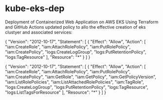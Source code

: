 # kube-eks-dep
Deployment of Containerized Web Application on AWS EKS Using Terraform and GitHub Actions
updated policy to allo the effective creation of eks clustyer and associated services:

{
  "Version": "2012-10-17",
  "Statement": [
    {
      "Effect": "Allow",
      "Action": [
        "iam:CreateRole",
        "iam:AttachRolePolicy",
        "iam:PutRolePolicy",
        "iam:CreatePolicy",
        "logs:CreateLogGroup",
        "logs:PutRetentionPolicy",
        "logs:TagResource"
      ],
      "Resource": "*"
    }
  ]
}

{
  "Version": "2012-10-17",
  "Statement": [
    {
      "Effect": "Allow",
      "Action": [
        "iam:CreateRole",
        "iam:AttachRolePolicy",
        "iam:PutRolePolicy",
        "iam:CreatePolicy",
        "iam:GetRole",
        "iam:GetPolicy",
        "iam:GetPolicyVersion",
        "iam:ListRolePolicies",
        "iam:ListAttachedRolePolicies",
        "iam:TagRole",
        "logs:CreateLogGroup",
        "logs:PutRetentionPolicy",
        "logs:TagResource",
        "logs:ListTagsForResource"
      ],
      "Resource": "*"
    }
  ]
}

